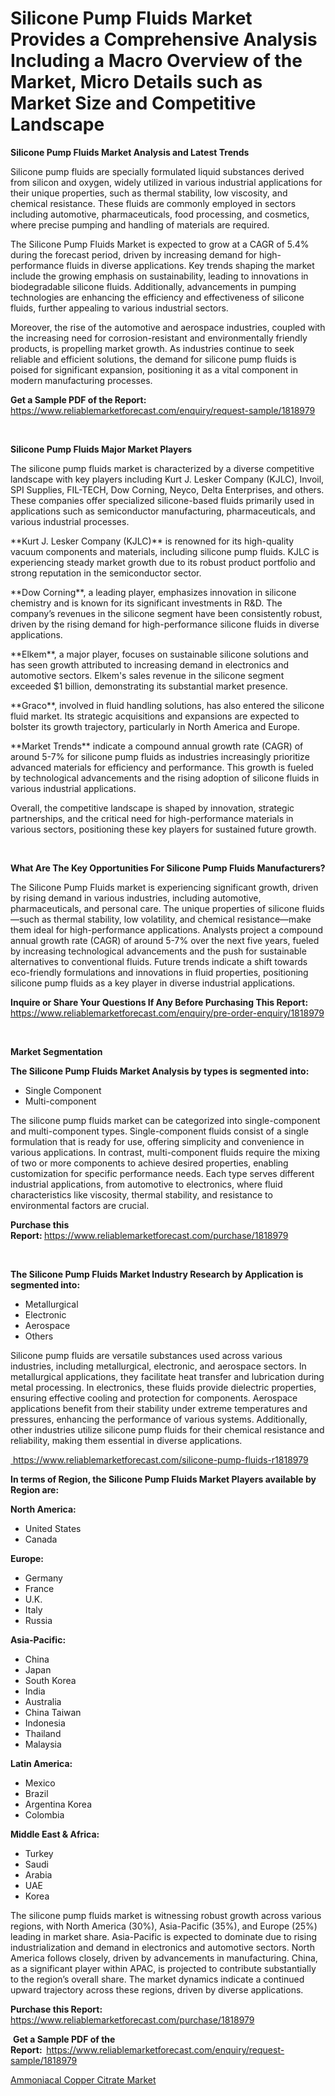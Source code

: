 <p><h1>Silicone Pump Fluids Market Provides a Comprehensive Analysis Including a Macro Overview of the Market, Micro Details such as Market Size and Competitive Landscape</h1></p><p><strong>Silicone Pump Fluids Market Analysis and Latest Trends</strong></p>
<p><p>Silicone pump fluids are specially formulated liquid substances derived from silicon and oxygen, widely utilized in various industrial applications for their unique properties, such as thermal stability, low viscosity, and chemical resistance. These fluids are commonly employed in sectors including automotive, pharmaceuticals, food processing, and cosmetics, where precise pumping and handling of materials are required.</p><p>The Silicone Pump Fluids Market is expected to grow at a CAGR of 5.4% during the forecast period, driven by increasing demand for high-performance fluids in diverse applications. Key trends shaping the market include the growing emphasis on sustainability, leading to innovations in biodegradable silicone fluids. Additionally, advancements in pumping technologies are enhancing the efficiency and effectiveness of silicone fluids, further appealing to various industrial sectors.</p><p>Moreover, the rise of the automotive and aerospace industries, coupled with the increasing need for corrosion-resistant and environmentally friendly products, is propelling market growth. As industries continue to seek reliable and efficient solutions, the demand for silicone pump fluids is poised for significant expansion, positioning it as a vital component in modern manufacturing processes.</p></p>
<p><strong>Get a Sample PDF of the Report:&nbsp;</strong> <a href="https://www.reliablemarketforecast.com/enquiry/request-sample/1818979?utm_campaign=2274&utm_medium=2&utm_source=Github&utm_content=ia&utm_term=02022025&utm_id=silicone-pump-fluids">https://www.reliablemarketforecast.com/enquiry/request-sample/1818979</a></p>
<p>&nbsp;</p>
<p><strong>Silicone Pump Fluids Major Market Players</strong></p>
<p><p>The silicone pump fluids market is characterized by a diverse competitive landscape with key players including Kurt J. Lesker Company (KJLC), Invoil, SPI Supplies, FIL-TECH, Dow Corning, Neyco, Delta Enterprises, and others. These companies offer specialized silicone-based fluids primarily used in applications such as semiconductor manufacturing, pharmaceuticals, and various industrial processes.</p><p>**Kurt J. Lesker Company (KJLC)** is renowned for its high-quality vacuum components and materials, including silicone pump fluids. KJLC is experiencing steady market growth due to its robust product portfolio and strong reputation in the semiconductor sector.</p><p>**Dow Corning**, a leading player, emphasizes innovation in silicone chemistry and is known for its significant investments in R&D. The company’s revenues in the silicone segment have been consistently robust, driven by the rising demand for high-performance silicone fluids in diverse applications.</p><p>**Elkem**, a major player, focuses on sustainable silicone solutions and has seen growth attributed to increasing demand in electronics and automotive sectors. Elkem's sales revenue in the silicone segment exceeded $1 billion, demonstrating its substantial market presence.</p><p>**Graco**, involved in fluid handling solutions, has also entered the silicone fluid market. Its strategic acquisitions and expansions are expected to bolster its growth trajectory, particularly in North America and Europe.</p><p>**Market Trends** indicate a compound annual growth rate (CAGR) of around 5-7% for silicone pump fluids as industries increasingly prioritize advanced materials for efficiency and performance. This growth is fueled by technological advancements and the rising adoption of silicone fluids in various industrial applications.</p><p>Overall, the competitive landscape is shaped by innovation, strategic partnerships, and the critical need for high-performance materials in various sectors, positioning these key players for sustained future growth.</p></p>
<p>&nbsp;</p>
<p><strong>What Are The Key Opportunities For Silicone Pump Fluids Manufacturers?</strong></p>
<p><p>The Silicone Pump Fluids market is experiencing significant growth, driven by rising demand in various industries, including automotive, pharmaceuticals, and personal care. The unique properties of silicone fluids—such as thermal stability, low volatility, and chemical resistance—make them ideal for high-performance applications. Analysts project a compound annual growth rate (CAGR) of around 5-7% over the next five years, fueled by increasing technological advancements and the push for sustainable alternatives to conventional fluids. Future trends indicate a shift towards eco-friendly formulations and innovations in fluid properties, positioning silicone pump fluids as a key player in diverse industrial applications.</p></p>
<p><strong>Inquire or Share Your Questions If Any Before Purchasing This Report:</strong> <a href="https://www.reliablemarketforecast.com/enquiry/pre-order-enquiry/1818979?utm_campaign=2274&utm_medium=2&utm_source=Github&utm_content=ia&utm_term=02022025&utm_id=silicone-pump-fluids">https://www.reliablemarketforecast.com/enquiry/pre-order-enquiry/1818979</a></p>
<p>&nbsp;</p>
<p><strong>Market Segmentation</strong></p>
<p><strong>The Silicone Pump Fluids Market Analysis by types is segmented into:</strong></p>
<p><ul><li>Single Component</li><li>Multi-component</li></ul></p>
<p><p>The silicone pump fluids market can be categorized into single-component and multi-component types. Single-component fluids consist of a single formulation that is ready for use, offering simplicity and convenience in various applications. In contrast, multi-component fluids require the mixing of two or more components to achieve desired properties, enabling customization for specific performance needs. Each type serves different industrial applications, from automotive to electronics, where fluid characteristics like viscosity, thermal stability, and resistance to environmental factors are crucial.</p></p>
<p><strong>Purchase this Report:&nbsp;</strong><a href="https://www.reliablemarketforecast.com/purchase/1818979?utm_campaign=2274&utm_medium=2&utm_source=Github&utm_content=ia&utm_term=02022025&utm_id=silicone-pump-fluids">https://www.reliablemarketforecast.com/purchase/1818979</a></p>
<p>&nbsp;</p>
<p><strong>The Silicone Pump Fluids Market Industry Research by Application is segmented into:</strong></p>
<p><ul><li>Metallurgical</li><li>Electronic</li><li>Aerospace</li><li>Others</li></ul></p>
<p><p>Silicone pump fluids are versatile substances used across various industries, including metallurgical, electronic, and aerospace sectors. In metallurgical applications, they facilitate heat transfer and lubrication during metal processing. In electronics, these fluids provide dielectric properties, ensuring effective cooling and protection for components. Aerospace applications benefit from their stability under extreme temperatures and pressures, enhancing the performance of various systems. Additionally, other industries utilize silicone pump fluids for their chemical resistance and reliability, making them essential in diverse applications.</p></p>
<p><a href="https://www.reliablemarketforecast.com/silicone-pump-fluids-r1818979?utm_campaign=2274&utm_medium=2&utm_source=Github&utm_content=ia&utm_term=02022025&utm_id=silicone-pump-fluids">&nbsp;https://www.reliablemarketforecast.com/silicone-pump-fluids-r1818979</a></p>
<p><strong>In terms of Region, the Silicone Pump Fluids Market Players available by Region are:</strong></p>
<p>
    <p> <strong> North America: </strong>
        <ul>
            <li>United States</li>
            <li>Canada</li>
        </ul>
        </p> 
    <p> <strong> Europe: </strong>
        <ul>
            <li>Germany</li>
            <li>France</li>
            <li>U.K.</li>
            <li>Italy</li>
            <li>Russia</li>
        </ul>
        </p> 
    <p> <strong> Asia-Pacific: </strong>
        <ul>
            <li>China</li>
            <li>Japan</li>
            <li>South Korea</li>
            <li>India</li>
            <li>Australia</li>
            <li>China Taiwan</li>
            <li>Indonesia</li>
            <li>Thailand</li>
            <li>Malaysia</li>
        </ul>
        </p> 
    <p> <strong> Latin America: </strong>
        <ul>
            <li>Mexico</li>
            <li>Brazil</li>
            <li>Argentina Korea</li>
            <li>Colombia</li>
        </ul>
        </p> 
    <p> <strong> Middle East & Africa: </strong>
        <ul>
            <li>Turkey</li>
            <li>Saudi</li>
            <li>Arabia</li>
            <li>UAE</li>
            <li>Korea</li>
        </ul>
    </p>
    </p>
<p><p>The silicone pump fluids market is witnessing robust growth across various regions, with North America (30%), Asia-Pacific (35%), and Europe (25%) leading in market share. Asia-Pacific is expected to dominate due to rising industrialization and demand in electronics and automotive sectors. North America follows closely, driven by advancements in manufacturing. China, as a significant player within APAC, is projected to contribute substantially to the region’s overall share. The market dynamics indicate a continued upward trajectory across these regions, driven by diverse applications.</p></p>
<p><strong>Purchase this Report: </strong><a href="https://www.reliablemarketforecast.com/purchase/1818979?utm_campaign=2274&utm_medium=2&utm_source=Github&utm_content=ia&utm_term=02022025&utm_id=silicone-pump-fluids">https://www.reliablemarketforecast.com/purchase/1818979</a></p>
<p>&nbsp;<strong>Get a Sample PDF of the Report:&nbsp;&nbsp;</strong><a href="https://www.reliablemarketforecast.com/enquiry/request-sample/1818979?utm_campaign=2274&utm_medium=2&utm_source=Github&utm_content=ia&utm_term=02022025&utm_id=silicone-pump-fluids">https://www.reliablemarketforecast.com/enquiry/request-sample/1818979</a></p>
<p><strong></strong></p>
<p><p><a href="https://github.com/dierdrecrichton210/Market-Research-Report-List-1/blob/main/ammoniacal-copper-citrate-market.md?utm_campaign=2274&utm_medium=2&utm_source=Github&utm_content=ia&utm_term=02022025&utm_id=silicone-pump-fluids">Ammoniacal Copper Citrate Market</a></p></p>